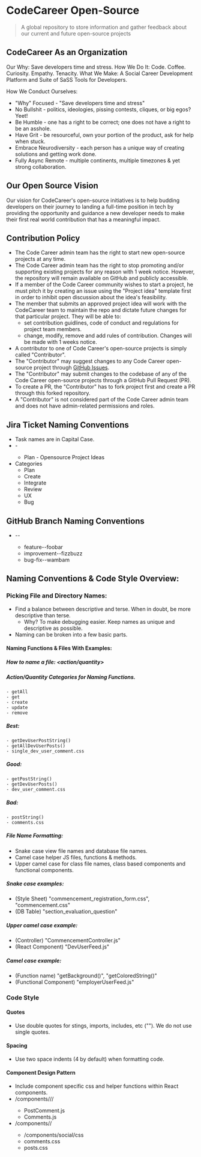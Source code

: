 # CodeCareer Open-Source
> A global repository to store information and gather feedback about our current and future open-source projects

## CodeCareer As an Organization
Our Why: Save developers time and stress.
How We Do It: Code. Coffee. Curiosity. Empathy. Tenacity.
What We Make: A Social Career Development Platform and Suite of SaSS Tools for Developers.

How We Conduct Ourselves:
- "Why" Focused - "Save developers time and stress"
- No Bullshit - politics, ideologies, pissing contests, cliques, or big egos? Yeet!
- Be Humble - one has a right to be correct; one does not have a right to be an asshole.
- Have Grit - be resourceful, own your portion of the product, ask for help when stuck.
- Embrace Neurodiversity - each person has a unique way of creating solutions and getting work done.
- Fully Async Remote - multiple continents, multiple timezones & yet strong collaboration.

## Our Open Source Vision
Our vision for CodeCareer's open-source initiatives is to help budding developers on their journey to landing a full-time position in tech by providing the opportunity and guidance a new developer needs to make their first real world contribution that has a meaningful impact.

## Contribution Policy
- The Code Career admin team has the right to start new open-source projects at any time.
- The Code Career admin team has the right to stop promoting and/or supporting existing projects for any reason with 1 week notice. However, the repository will remain available on GitHub and publicly accessible.
- If a member of the Code Career community wishes to start a project, he must pitch it by creating an issue using the "Project idea" template first in order to inhibit open discussion about the idea's feasibility.
- The member that submits an approved project idea will work with the CodeCareer team to maintain the repo and dictate future changes for that particular project. They will be able to: 
  - set contribution guidlines, code of conduct and regulations for project team members.
  - change, modify, remove and add rules of contribution. Changes will be made with 1 weeks notice.
- A contributor to one of Code Career's open-source projects is simply called "Contributor".
- The "Contributor" may suggest changes to any Code Career open-source project through [GitHub Issues](https://github.com/GitCodeCareer/open-source/issues).
- The "Contributor" may submit changes to the codebase of any of the Code Career open-source projects through a GitHub Pull Request (PR).
- To create a PR, the "Contributor" has to fork project first and create a PR through this forked repository.
- A "Contributor" is not considered part of the Code Career admin team and does not have admin-related permissions and roles.

## Jira Ticket Naming Conventions

- Task names are in Capital Case.
- <category> - <task name>
  - Plan - Opensource Project Ideas
- Categories
  - Plan
  - Create
  - Integrate
  - Review
  - UX
  - Bug

## GitHub Branch Naming Conventions

- <category>--<feature name>
  - feature--foobar
  - improvement--fizzbuzz
  - bug-fix--wambam

## Naming Conventions & Code Style Overview:

### Picking File and Directory Names:

- Find a balance between descriptive and terse. When in doubt, be more descriptive than terse.
  - Why? To make debugging easier. Keep names as unique and descriptive as possible.
- Naming can be broken into a few basic parts.

#### Naming Functions & Files With Examples:

##### How to name a file: <action/quantity><who it belongs to><what it is>

##### Action/Quantity Categories for Naming Functions.

    - getAll
    - get
    - create
    - update
    - remove

##### Best:

    - getDevUserPostString()
    - getAllDevUserPosts()
    - single_dev_user_comment.css

##### Good:

    - getPostString()
    - getDevUserPosts()
    - dev_user_comment.css

##### Bad:

    - postString()
    - comments.css

##### File Name Formatting:

- Snake case view file names and database file names.
- Camel case helper JS files, functions & methods.
- Upper camel case for class file names, class based components and functional components.

##### Snake case examples:

- (Style Sheet) "commencement_registration_form.css", "commencement.css"
- (DB Table) "section_evaluation_question"

##### Upper camel case example:

- (Controller) "CommencementController.js"
- (React Component) "DevUserFeed.js"

##### Camel case example:

- (Function name) "getBackground()", "getColoredString()"
- (Functional Component) "employerUserFeed.js"

### Code Style

#### Quotes

- Use double quotes for stings, imports, includes, etc (""). We do not use single quotes.

#### Spacing

- Use two space indents (4 by default) when formatting code.

#### Component Design Pattern

- Include component specific css and helper functions within React components.
- /components/<component category>/<component dir>/
  - PostComment.js
  - Comments.js
- /components/<component category>/<asset dir>
  - /components/social/css
  - comments.css
  - posts.css

